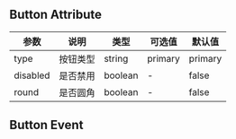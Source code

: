 <!--
 * @Author: jinx
 * @Date: 2021-12-02 18:17:28
 * @LastEditors: jinx
 * @LastEditTime: 2021-12-02 18:17:28
 * @Descripttion: 说明
 * @path:/xburner-ui/packages/components/button/buttonReadme.md
-->
## Button Attribute

| 参数     | 说明     | 类型    | 可选值  | 默认值  |
| -------- | -------- | ------- | ------- | ------- |
| type     | 按钮类型 | string  | primary | primary |
| disabled | 是否禁用 | boolean | -       | false   |
| round    | 是否圆角 | boolean | -       | false   |

## Button Event